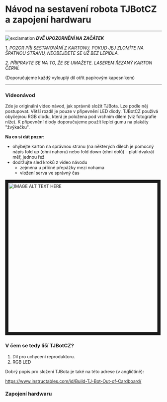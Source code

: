 # Návod na sestavení robota TJBotCZ a zapojení hardwaru

---
![exclamation](https://raw.githubusercontent.com/tjbotcz/manuals/master/images/exclamation.png) _**DVĚ UPOZORNĚNÍ NA ZAČÁTEK**_ 

 _1. POZOR PŘI SESTAVOVÁNÍ Z KARTONU. POKUD JEJ ZLOMÍTE NA ŠPATNOU STRANU, NEOBEJDETE SE UŽ BEZ LEPIDLA._
 
 _2. PŘIPRAVTE SE NA TO, ŽE SE UMAŽETE. LASEREM ŘEZANÝ KARTON ČERNÍ._

(Doporučujeme každý vylouplý díl otřít papírovým kapesníkem)

---

### Videonávod
Zde je originální video návod, jak správně složit TJBota. Lze podle něj postupovat. Větší rozdíl je pouze v připevnění LED diody. TJBotCZ používá obyčejnou RGB diodu, která je položena pod vrchním dílem (viz fotografie níže). K připevnění diody doporučujeme použít lepící gumu na plakáty "žvýkačku". 

**Na co si dát pozor:**
* ohýbejte karton na správnou stranu (na některých dílech je pomocný nápis fold up (ohni nahoru) nebo fold down (ohni dolů) - platí dvakrát měř, jednou řež
* dodržujte sled kroků z video návodu
  * zejména u příčné přepážky mezi nohama
  * vložení serva ve správný čas


<a href="http://www.youtube.com/watch?feature=player_embedded&v=bLt3Cf2Ui3o" target="_blank"><img src="http://img.youtube.com/vi/bLt3Cf2Ui3o/0.jpg" alt="IMAGE ALT TEXT HERE" width="480" border="10" /></a>

### V čem se tedy liší TJBotCZ?

1. Díl pro uchycení reproduktoru.
2. RGB LED

Dobrý popis pro složení TJBota je také na této adrese (v angličtině):

https://www.instructables.com/id/Build-TJ-Bot-Out-of-Cardboard/

### Zapojení hardwaru


